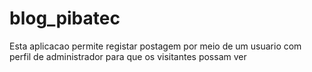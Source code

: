 # blog_pibatec
Esta aplicacao permite registar postagem por meio de um usuario com perfil de administrador para que os visitantes possam ver 
